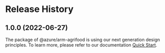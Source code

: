 # Release History
    
## 1.0.0 (2022-06-27)

The package of @azure/arm-agrifood is using our next generation design principles. To learn more, please refer to our documentation [Quick Start](https://aka.ms/js-track2-quickstart).

